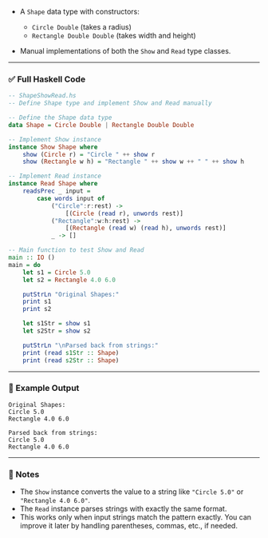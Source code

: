 * A `Shape` data type with constructors:

  * `Circle Double` (takes a radius)
  * `Rectangle Double Double` (takes width and height)
* Manual implementations of both the `Show` and `Read` type classes.

---

### ✅ Full Haskell Code

```haskell
-- ShapeShowRead.hs
-- Define Shape type and implement Show and Read manually

-- Define the Shape data type
data Shape = Circle Double | Rectangle Double Double

-- Implement Show instance
instance Show Shape where
    show (Circle r) = "Circle " ++ show r
    show (Rectangle w h) = "Rectangle " ++ show w ++ " " ++ show h

-- Implement Read instance
instance Read Shape where
    readsPrec _ input = 
        case words input of
            ("Circle":r:rest) ->
                [(Circle (read r), unwords rest)]
            ("Rectangle":w:h:rest) ->
                [(Rectangle (read w) (read h), unwords rest)]
            _ -> []

-- Main function to test Show and Read
main :: IO ()
main = do
    let s1 = Circle 5.0
    let s2 = Rectangle 4.0 6.0

    putStrLn "Original Shapes:"
    print s1
    print s2

    let s1Str = show s1
    let s2Str = show s2

    putStrLn "\nParsed back from strings:"
    print (read s1Str :: Shape)
    print (read s2Str :: Shape)
```

---

### 🧪 Example Output

```
Original Shapes:
Circle 5.0
Rectangle 4.0 6.0

Parsed back from strings:
Circle 5.0
Rectangle 4.0 6.0
```

---

### 🔎 Notes

* The `Show` instance converts the value to a string like `"Circle 5.0"` or `"Rectangle 4.0 6.0"`.
* The `Read` instance parses strings with exactly the same format.
* This works only when input strings match the pattern exactly. You can improve it later by handling parentheses, commas, etc., if needed.


